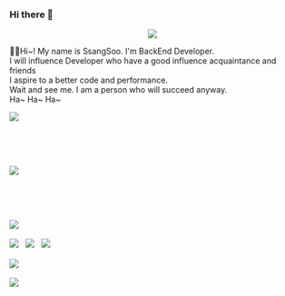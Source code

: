 ### Hi there 👋

<!--
**SsangSoo/SsangSoo** is a ✨ _special_ ✨ repository because its `README.md` (this file) appears on your GitHub profile.

Here are some ideas to get you started:

- 🔭 I’m currently working on ...
- 🌱 I’m currently learning ...
- 👯 I’m looking to collaborate on ...
- 🤔 I’m looking for help with ...
- 💬 Ask me about ...
- 📫 How to reach me: ...
- 😄 Pronouns: .....
- ⚡ Fun fact: ...
--> 

<!-- 헤더 -->
<div align="center">
  <img src="https://capsule-render.vercel.app/api?type=waving&color=timeGradient&height=300&section=header&text=SsangSoo%20&fontSize=90">
</div>

🖐🏻Hi~! My name is SsangSoo.
I'm BackEnd Developer. <br>
I will influence Developer who have a good influence acquaintance and friends <br>
I aspire to a better code and performance. <br>
Wait and see me. I am a person who will succeed anyway. <br>
Ha~ Ha~ Ha~ <br>
<div align="left">
  <img src="https://velog.velcdn.com/images/tjdtn4484/post/21c08eef-d5ae-4af6-b896-288c67680900/image.PNG">
</div>

<br><br><br>

 <!-- 깃허브 상태  -->
<div align="left">
  <img src="https://github-readme-stats.vercel.app/api?username=SsangSoo&show_icons=true&theme=radical">
</div>

<br><br><br>

<!-- 스택 -->
<div align="left">
<img src="https://img.shields.io/badge/Java-007396?style=for-the-badge&logo=Java&logoColor=white"><br><br>
<img src="https://img.shields.io/badge/Spring-6DB33F?style=for-the-badge&logo=Spring&logoColor=white"> &nbsp;
<img src="https://img.shields.io/badge/SpringBoot-6DB33F?style=for-the-badge&logo=Spring Boot&logoColor=white"> &nbsp;
<img src="https://img.shields.io/badge/Spring Security-6DB33F?style=for-the-badge&logo=Spring Security&logoColor=white"> &nbsp; <br><br>
<img src="https://img.shields.io/badge/MySql-4479A1?style=for-the-badge&logo=MySQL&logoColor=white"> <br><br>
<img src="https://img.shields.io/badge/Amazon AWS-232F3E?style=for-the-badge&logo=Amazon AWS&logoColor=white">
 
</div>
